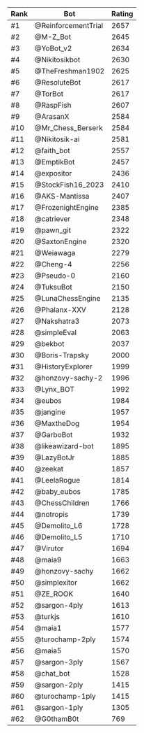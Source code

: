 Rank|Bot|Rating
---|---|---
#1|@ReinforcementTrial|2657
#2|@M-Z_Bot|2645
#3|@YoBot_v2|2634
#4|@Nikitosikbot|2630
#5|@TheFreshman1902|2625
#6|@ResoluteBot|2617
#7|@TorBot|2617
#8|@RaspFish|2607
#9|@ArasanX|2584
#10|@Mr_Chess_Berserk|2584
#11|@Nikitosik-ai|2581
#12|@faith_bot|2557
#13|@EmptikBot|2457
#14|@expositor|2436
#15|@StockFish16_2023|2410
#16|@AKS-Mantissa|2407
#17|@FrozenightEngine|2385
#18|@catriever|2348
#19|@pawn_git|2322
#20|@SaxtonEngine|2320
#21|@Weiawaga|2279
#22|@Cheng-4|2256
#23|@Pseudo-0|2160
#24|@TuksuBot|2150
#25|@LunaChessEngine|2135
#26|@Phalanx-XXV|2128
#27|@Nakshatra3|2073
#28|@simpleEval|2063
#29|@bekbot|2037
#30|@Boris-Trapsky|2000
#31|@HistoryExplorer|1999
#32|@honzovy-sachy-2|1996
#33|@Lynx_BOT|1992
#34|@eubos|1984
#35|@jangine|1957
#36|@MaxtheDog|1954
#37|@GarboBot|1932
#38|@likeawizard-bot|1895
#39|@LazyBotJr|1885
#40|@zeekat|1857
#41|@LeelaRogue|1814
#42|@baby_eubos|1785
#43|@ChessChildren|1766
#44|@notropis|1739
#45|@Demolito_L6|1728
#46|@Demolito_L5|1710
#47|@Virutor|1694
#48|@maia9|1663
#49|@honzovy-sachy|1662
#50|@simplexitor|1662
#51|@ZE_ROOK|1640
#52|@sargon-4ply|1613
#53|@turkjs|1610
#54|@maia1|1577
#55|@turochamp-2ply|1574
#56|@maia5|1570
#57|@sargon-3ply|1567
#58|@chat_bot|1528
#59|@sargon-2ply|1415
#60|@turochamp-1ply|1415
#61|@sargon-1ply|1305
#62|@G0thamB0t|769
